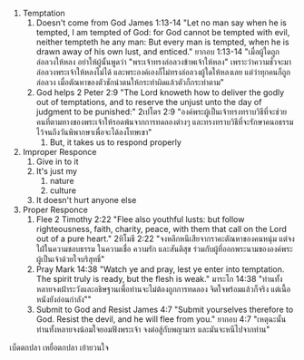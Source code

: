 1. Temptation
   1. Doesn't come from God
      James 1:13-14 "Let no man say when he is tempted, I am tempted of God: for God cannot be tempted with evil, neither tempteth he any man: But every man is tempted, when he is drawn away of his own lust, and enticed."
      ยากอบ 1:13-14 "เมื่อผู้ใดถูกล่อลวงให้หลง อย่าให้ผู้นั้นพูดว่า "พระเจ้าทรงล่อลวงข้าพเจ้าให้หลง" เพราะว่าความชั่วจะมาล่อลวงพระเจ้าให้หลงไม่ได้ และพระองค์เองก็ไม่ทรงล่อลวงผู้ใดให้หลงเลย แต่ว่าทุกคนก็ถูกล่อลวง เมื่อตัณหาของตัวชักนำตนให้กระทำผิดแล้วตัวก็กระทำตาม"
   2. God helps
      2 Peter 2:9 "The Lord knoweth how to deliver the godly out of temptations, and to reserve the unjust unto the day of judgment to be punished:"
      2เปโตร 2:9 "องค์พระผู้เป็นเจ้าทรงทราบวิธีที่จะช่วยคนที่ตามทางของพระเจ้าให้รอดพ้นจากการทดลองต่างๆ และทรงทราบวิธีที่จะรักษาคนอธรรมไว้จนถึงวันพิพากษาเพื่อจะได้ลงโทษเขา"
      1. But, it takes us to respond properly
2. Improper Responce
   1. Give in to it
   2. It's just my 
      1. nature
      2. culture
   3. It doesn't hurt anyone else
3. Proper Responce
   1. Flee
      2 Timothy 2:22 "Flee also youthful lusts: but follow righteousness, faith, charity, peace, with them that call on the Lord out of a pure heart."
      2ทิโมธี 2:22 "จงหลีกหนีเสียจากราคะตัณหาของคนหนุ่ม แต่จงใฝ่ในความชอบธรรม ในความเชื่อ ความรัก และสันติสุข ร่วมกับผู้ที่ออกพระนามขององค์พระผู้เป็นเจ้าด้วยใจบริสุทธิ์"
   2. Pray
      Mark 14:38 "Watch ye and pray, lest ye enter into temptation. The spirit truly is ready, but the flesh is weak."
      มาระโก 14:38 "ท่านทั้งหลายจงเฝ้าระวังและอธิษฐานเพื่อท่านจะไม่ต้องถูกการทดลอง จิตใจพร้อมแล้วก็จริง แต่เนื้อหนังยังอ่อนกำลัง""
   3. Submit to God and Resist
      James 4:7 "Submit yourselves therefore to God. Resist the devil, and he will flee from you."
      ยากอบ 4:7 "เหตุฉะนั้น ท่านทั้งหลายจงน้อมใจยอมฟังพระเจ้า จงต่อสู้กับพญามาร และมันจะหนีไปจากท่าน"

เบ็ดตกปลา
เหยื่อตกปลา
เย้ายวนใจ